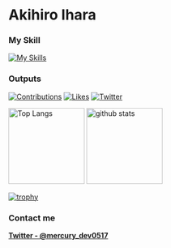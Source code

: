 # Akihiro Ihara
### My Skill

[![My Skills](https://skillicons.dev/icons?i=swift,js,html,css,reactivex,react,php,nodejs,java,github,firebase)](https://skillicons.dev)

### Outputs

[![Contributions](https://badgen.org/img/qiita/Tita_boc16/contributions?style=for-the-badge)](https://qiita.com/Tita_boc16)
[![Likes](https://badgen.org/img/zenn/mercury6444/likes?style=for-the-badge)](https://zenn.dev/mercury6444)
[![Twitter](https://badgen.net/twitter/follow/mercury_dev0517)](https://twitter.com/mercury_dev0517)

<p align="left"> 
  <img alt="Top Langs" height="150px" src="https://github-readme-stats.vercel.app/api/top-langs/?username=mercury0517&layout=compact&show_icons=true" />
  <img alt="github stats" height="150px" src="https://github-readme-stats.vercel.app/api?username=mercury0517" />
</p>

[![trophy](https://github-profile-trophy.vercel.app/?username=mercury0517)](https://github.com/mercury0517/github-profile-trophy)

### Contact me
**[Twitter - @mercury_dev0517](https://twitter.com/mercury_dev0517)**
